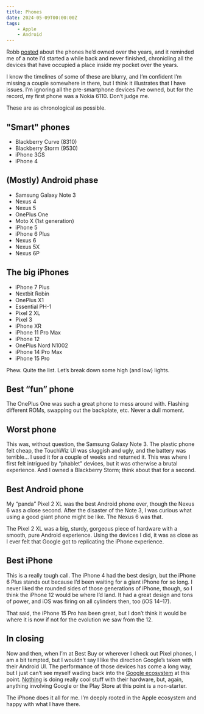 ```yaml
---
title: Phones
date: 2024-05-09T00:00:00Z
tags:
    - Apple
    - Android
---
```

Robb <a href="https://rknight.me/blog/every-phone-ive-ever-owned/" target="_blank" rel="noopener">posted</a> about the phones he’d owned over the years, and it reminded me of a note I’d started a while back and never finished, chronicling all the devices that have occupied a place inside my pocket over the years.

I know the timelines of some of these are blurry, and I’m confident I’m missing a couple somewhere in there, but I think it illustrates that I have issues. I’m ignoring all the pre-smartphone devices I’ve owned, but for the record, my first phone was a Nokia 6110. Don’t judge me.

These are as chronological as possible.

## "Smart" phones

* Blackberry Curve (8310)
* Blackberry Storm (9530)
* iPhone 3GS
* iPhone 4

## (Mostly) Android phase

* Samsung Galaxy Note 3
* Nexus 4
* Nexus 5
* OnePlus One
* Moto X (1st generation)
* iPhone 5
* iPhone 6 Plus
* Nexus 6
* Nexus 5X
* Nexus 6P

## The big iPhones

* iPhone 7 Plus
* Nextbit Robin
* OnePlus X1
* Essential PH-1
* Pixel 2 XL
* Pixel 3
* iPhone XR
* iPhone 11 Pro Max
* iPhone 12
* OnePlus Nord N1002
* iPhone 14 Pro Max
* iPhone 15 Pro

Phew. Quite the list. Let’s break down some high (and low) lights.

## Best “fun” phone

The OnePlus One was such a great phone to mess around with. Flashing different ROMs, swapping out the backplate, etc. Never a dull moment.

## Worst phone

This was, without question, the Samsung Galaxy Note 3. The plastic phone felt cheap, the TouchWiz UI was sluggish and ugly, and the battery was terrible… I used it for a couple of weeks and returned it. This was where I first felt intrigued by “phablet” devices, but it was otherwise a brutal experience. And I owned a Blackberry Storm; think about that for a second.

## Best Android phone

My “panda” Pixel 2 XL was the best Android phone ever, though the Nexus 6 was a close second. After the disaster of the Note 3, I was curious what using a good giant phone might be like. The Nexus 6 was that.

The Pixel 2 XL was a big, sturdy, gorgeous piece of hardware with a smooth, pure Android experience. Using the devices I did, it was as close as I ever felt that Google got to replicating the iPhone experience.

## Best iPhone

This is a really tough call. The iPhone 4 had the best design, but the iPhone 6 Plus stands out because I’d been waiting for a giant iPhone for so long. I never liked the rounded sides of those generations of iPhone, though, so I think the iPhone 12 would be where I’d land. It had a great design and tons of power, and iOS was firing on all cylinders then, too (iOS 14–17).

That said, the iPhone 15 Pro has been great, but I don’t think it would be where it is now if not for the evolution we saw from the 12.

## In closing

Now and then, when I’m at Best Buy or wherever I check out Pixel phones, I am a bit tempted, but I wouldn’t say I like the direction Google’s taken with their Android UI. The performance of those devices has come a long way, but I just can’t see myself wading back into the <a href="https://www.reuters.com/article/idUSKBN23933B/" target="_blank" rel="noopener">Google ecosystem</a> at this point. <a href="https://us.nothing.tech/" target="_blank" rel="noopener">Nothing</a> is doing really cool stuff with their hardware, but, again, anything involving Google or the Play Store at this point is a non-starter.

The iPhone does it all for me. I’m deeply rooted in the Apple ecosystem and happy with what I have there.

